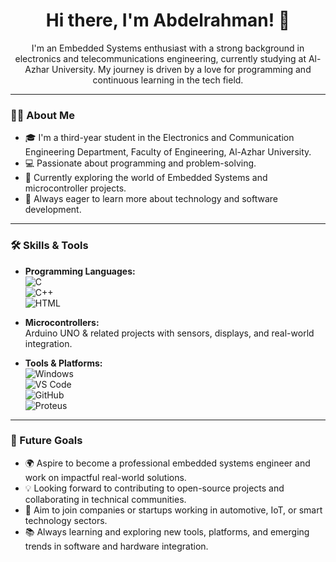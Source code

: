 <h1 align="center">Hi there, I'm Abdelrahman! 👋</h1>

<p align="center">
  I'm an Embedded Systems enthusiast with a strong background in electronics and telecommunications engineering, currently studying at Al-Azhar University. My journey is driven by a love for programming and continuous learning in the tech field.
</p>

---

### 👨‍💻 About Me

- 🎓 I'm a third-year student in the Electronics and Communication Engineering Department, Faculty of Engineering, Al-Azhar University.
- 💻 Passionate about programming and problem-solving.
- 🤖 Currently exploring the world of Embedded Systems and microcontroller projects.
- 🌱 Always eager to learn more about technology and software development.

---

### 🛠️ Skills & Tools

- **Programming Languages:**  
  ![C](https://img.shields.io/badge/-C-00599C?style=flat-square&logo=c&logoColor=white)  
  ![C++](https://img.shields.io/badge/-C++-00599C?style=flat-square&logo=c%2B%2B&logoColor=white)  
  ![HTML](https://img.shields.io/badge/-HTML5-E34F26?style=flat-square&logo=html5&logoColor=white)

- **Microcontrollers:**  
  Arduino UNO & related projects with sensors, displays, and real-world integration.

- **Tools & Platforms:**  
  ![Windows](https://img.shields.io/badge/-Windows-0078D6?style=flat-square&logo=windows&logoColor=white)  
  ![VS Code](https://img.shields.io/badge/-VS%20Code-007ACC?style=flat-square&logo=visual-studio-code&logoColor=white)  
  ![GitHub](https://img.shields.io/badge/-GitHub-181717?style=flat-square&logo=github&logoColor=white)  
  ![Proteus](https://img.shields.io/badge/-Proteus-blue?style=flat-square)  

---

### 🎯 Future Goals

- 🌍 Aspire to become a professional embedded systems engineer and work on impactful real-world solutions.
- 💡 Looking forward to contributing to open-source projects and collaborating in technical communities.
- 🚀 Aim to join companies or startups working in automotive, IoT, or smart technology sectors.
- 📚 Always learning and exploring new tools, platforms, and emerging trends in software and hardware integration.

